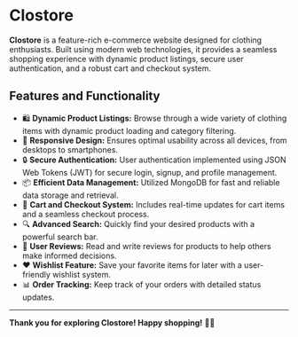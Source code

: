 # **Clostore**

**Clostore** is a feature-rich e-commerce website designed for clothing enthusiasts. Built using modern web technologies, it provides a seamless shopping experience with dynamic product listings, secure user authentication, and a robust cart and checkout system.

## **Features and Functionality**

- 🛍️ **Dynamic Product Listings:** Browse through a wide variety of clothing items with dynamic product loading and category filtering.
- 📱 **Responsive Design:** Ensures optimal usability across all devices, from desktops to smartphones.
- 🔒 **Secure Authentication:** User authentication implemented using JSON Web Tokens (JWT) for secure login, signup, and profile management.
- 📦 **Efficient Data Management:** Utilized MongoDB for fast and reliable data storage and retrieval.
- 🛒 **Cart and Checkout System:** Includes real-time updates for cart items and a seamless checkout process.
- 🔍 **Advanced Search:** Quickly find your desired products with a powerful search bar.
- 📝 **User Reviews:** Read and write reviews for products to help others make informed decisions.
- ❤️ **Wishlist Feature:** Save your favorite items for later with a user-friendly wishlist system.
- 📊 **Order Tracking:** Keep track of your orders with detailed status updates.

---

**Thank you for exploring Clostore! Happy shopping!** 🎉💖
